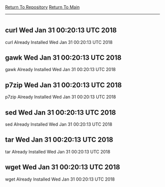 [Return To Repository](https://github.com/deathbybandaid/piholeparser/)
[Return To Main](https://github.com/deathbybandaid/piholeparser/blob/master/RecentRunLogs/Mainlog.md)
____________________________________
# 
## curl Wed Jan 31 00:20:13 UTC 2018
curl Already Installed Wed Jan 31 00:20:13 UTC 2018
## gawk Wed Jan 31 00:20:13 UTC 2018
gawk Already Installed Wed Jan 31 00:20:13 UTC 2018
## p7zip Wed Jan 31 00:20:13 UTC 2018
p7zip Already Installed Wed Jan 31 00:20:13 UTC 2018
## sed Wed Jan 31 00:20:13 UTC 2018
sed Already Installed Wed Jan 31 00:20:13 UTC 2018
## tar Wed Jan 31 00:20:13 UTC 2018
tar Already Installed Wed Jan 31 00:20:13 UTC 2018
## wget Wed Jan 31 00:20:13 UTC 2018
wget Already Installed Wed Jan 31 00:20:13 UTC 2018

